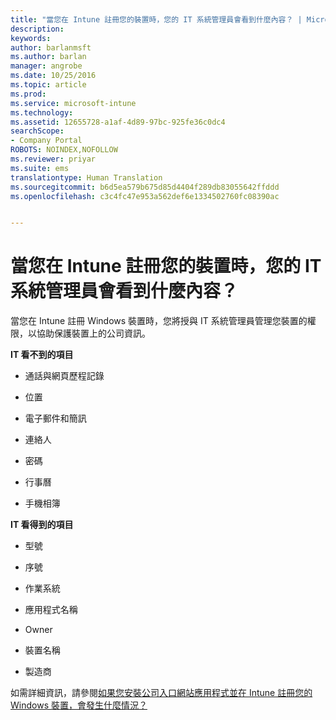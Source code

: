 ```yaml
---
title: "當您在 Intune 註冊您的裝置時，您的 IT 系統管理員會看到什麼內容？ | Microsoft Docs"
description: 
keywords: 
author: barlanmsft
ms.author: barlan
manager: angrobe
ms.date: 10/25/2016
ms.topic: article
ms.prod: 
ms.service: microsoft-intune
ms.technology: 
ms.assetid: 12655728-a1af-4d89-97bc-925fe36c0dc4
searchScope:
- Company Portal
ROBOTS: NOINDEX,NOFOLLOW
ms.reviewer: priyar
ms.suite: ems
translationtype: Human Translation
ms.sourcegitcommit: b6d5ea579b675d85d4404f289db83055642ffddd
ms.openlocfilehash: c3c4fc47e953a562def6e1334502760fc08390ac


---
```



# <a name="what-can-your-it-administrator-see-when-you-enroll-your-device-in-intune"></a>當您在 Intune 註冊您的裝置時，您的 IT 系統管理員會看到什麼內容？

當您在 Intune 註冊 Windows 裝置時，您將授與 IT 系統管理員管理您裝置的權限，以協助保護裝置上的公司資訊。

**IT 看不到的項目**

-   通話與網頁歷程記錄

-   位置

-   電子郵件和簡訊

-   連絡人

-   密碼

-   行事曆

-   手機相簿

**IT 看得到的項目**

-   型號

-   序號

-   作業系統

-   應用程式名稱

-   Owner

-   裝置名稱

-   製造商

如需詳細資訊，請參閱[如果您安裝公司入口網站應用程式並在 Intune 註冊您的 Windows 裝置，會發生什麼情況？](what-happens-if-you-install-the-company-portal-app-and-enroll-your-device-in-intune-windows.md)



<!--HONumber=Dec16_HO2-->



